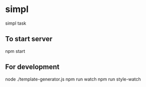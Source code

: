 # simpl

simpl task

## To start server

npm start

## For development

node ./template-generator.js
npm run watch
npm run style-watch
